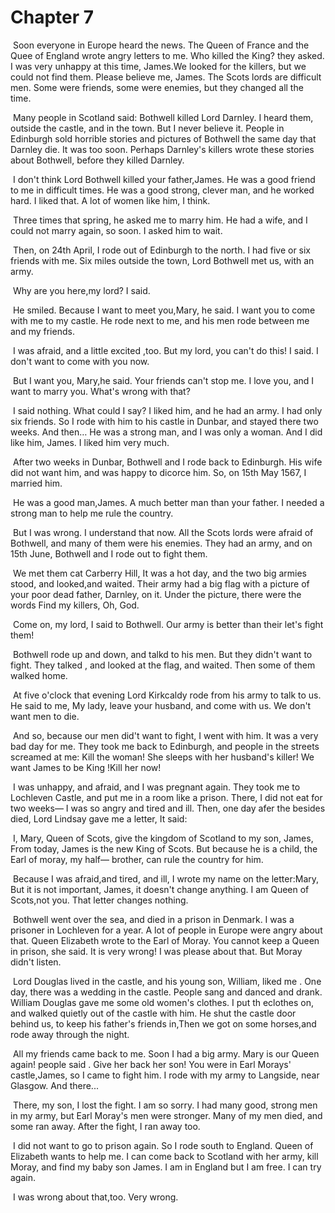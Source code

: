 # Chapter 7

​	Soon everyone in Europe heard the news. The Queen of France and the Quee of England wrote angry letters to me. Who killed the King? they asked. I was very unhappy at this time, James.We looked for the killers, but we could not find  them. Please believe me, James. The Scots lords are difficult men. Some were friends, some were enemies, but they changed all the time.

​	Many people in Scotland said: Bothwell  killed Lord Darnley. I heard them, outside the castle, and in the town. But I never believe it. People in Edinburgh sold horrible stories and pictures of Bothwell the same day that Darnley die. It was too soon. Perhaps Darnley's killers wrote these stories about Bothwell, before they killed Darnley.

​	I don't think Lord Bothwell killed your  father,James. He was a good friend to me in difficult times. He was a good strong, clever man, and he worked hard. I liked that. A lot of women like him, I think.

​	Three times that spring, he asked me to marry him. He had a wife, and I could not marry again, so soon. I asked him to wait.

​	Then, on 24th April, I rode out of Edinburgh to the north. I had five or six friends with me. Six miles outside the town, Lord Bothwell met us, with an army.

​	Why are you here,my lord? I said.

​	He smiled. Because I want to meet you,Mary, he said. I want you to come with me to my castle. He rode next to me, and his men rode between me and my friends.

​	I was afraid, and a little excited ,too. But my lord, you can't do this! I said. I don't want to come with you now.

​	But I want you, Mary,he said. Your friends can't stop me.  I love you, and I want to marry you. What's wrong with that?

​	I said nothing. What could I say? I liked him, and he had an army. I had only six friends. So I rode with him to his castle in Dunbar, and stayed there two weeks. And then… He was a strong man, and I was only a woman. And I did like  him, James. I liked him very much.

​	After two weeks in Dunbar, Bothwell and I rode  back to Edinburgh. His wife did not want him, and was happy to dicorce him. So, on 15th May 1567, I married him.

​	He was a good man,James. A much better man than your father. I needed a strong man to help me rule the country.

​	But I was wrong. I understand that now. All the Scots lords were afraid of Bothwell, and many of them were his enemies. They had an army, and on 15th June, Bothwell and I rode out to fight them.

​	We met them cat Carberry Hill, It was a hot day, and the two big armies stood, and looked,and waited. Their army had a big flag with a picture of your poor dead father, Darnley, on it. Under the picture, there were the words Find my killers, Oh, God.

​	Come on, my lord, I said to Bothwell. Our army is better than their let's fight them!

​	Bothwell rode up and down, and talkd to his men. But they didn't want to fight.  They talked , and looked at the flag, and waited. Then some of them walked home.

​	At five o'clock that evening Lord Kirkcaldy rode from his army to talk to us. He said to me, My lady, leave your husband, and come with us. We don't want men to die.

​	And so, because our men did't want to fight, I went with him. It was a very bad day for me. They took me back to Edinburgh, and people in the streets screamed at me: Kill the woman! She sleeps with her husband's killer! We want James to be King !Kill her now!

​	I was unhappy, and afraid, and I was pregnant again. They took me to Lochleven Castle, and put me in a room like a prison. There, I did not eat for two weeks— I was so angry and tired and ill. Then, one day afer the besides died, Lord Lindsay gave me a letter, It said:

​	I, Mary, Queen of Scots, give the kingdom of Scotland to my son, James, From today, James is the new King of Scots. But because he is a child, the Earl of moray, my half— brother, can rule the country for him.

​	Because I was afraid,and tired, and ill, I wrote my name on the letter:Mary, But it is not important, James, it doesn't change anything. I am Queen of Scots,not you. That letter changes nothing.

​	Bothwell went over the sea, and died in a prison in Denmark. I was a prisoner in Lochleven for a year. A lot of people in Europe were angry about that. Queen Elizabeth wrote to the Earl of Moray. You cannot keep a Queen in prison, she said. It is very wrong! I was please about that. But Moray didn't listen.

​	Lord Douglas lived in the castle, and his young son, William, liked me . One day, there was a wedding in the castle. People sang and danced and drank. William Douglas gave me some old women's clothes. I put th eclothes on, and walked quietly out of the castle with him. He shut the castle door behind us, to keep his father's friends in,Then we got on some horses,and rode away through the night.

​	All my friends came back to me. Soon I had a big army. Mary is our Queen again! people said . Give her back her son! You were in Earl Morays' castle,James, so I came to fight him. I rode with my army to Langside, near Glasgow. And there...

​	There, my son, I lost the fight. I am so sorry. I had many good, strong men in my army, but Earl Moray's men were stronger. Many of my men died, and some ran away. After the fight, I ran away too.

​	I did not want to go to prison again. So I rode south to England. Queen of Elizabeth wants to help me. I can come back to Scotland with her army, kill Moray, and find my baby son James. I am in England but I am free. I can try again.

​	I was wrong about that,too. Very wrong.